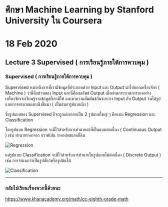 # ศึกษา Machine Learning by Stanford University ใน Coursera
# 18 Feb 2020
## Lecture 3 Supervised ( การเรียนรู้ภายใต้การควบคุม )

### Supervised ( การเรียนรู้ภายใต้การควบคุม )
Supervised หมายถึงการที่เรามีข้อมูลที่ประกอบด้วย Input และ Output นำไปบอกเครื่องจักร ( Machine ) 
ว่านี่คือส่วนของ Input และนี่คือผลลัพธ์ Output เมื่อผ่านกระบวนการบางอย่าง เครื่องจักรจะเรียนรู้จากข้อมูลที่เรามีให้ และหาความสัมพันธ์กันระหว่าง Input กับ Output จนได้รูปแบบการคำนวณแบบนึงขึ้นมา ( เป็นสมการูปแบบนึง )

ซึ่งรูปแบบของ Supervised ก็จะถูกแบ่งออกเป็น 2 รูปแบบใหญ่ ๆ คือแบบ Regression และ Classification 

โดยรูปแบบ Regression จะมีไว้สำหรับการทำนายค่าที่เป็นแบบต่อเนื่อง ( Continuous Output ) เช่น ทำนายราคาจาก กราฟเส้น ราคาต่อขนาดที่ดิน

![Regression](https://firebasestorage.googleapis.com/v0/b/selfblog-fcc59.appspot.com/o/image%2Fmachine-learning-stanford%2Fno-of-bed-room.png?alt=media&token=0d3c0fc4-dacd-415f-903f-b88639dcc380)

แต่รูปแบบ Classification จะมีไว้สำหรับการทำนายในรูปแบบไม่ต่อเนื่อง ( Discrete Output ) เช่น การจำแนกว่าเป็นรูปสัตว์หรือรูปต้นไม้

![Classification](https://firebasestorage.googleapis.com/v0/b/selfblog-fcc59.appspot.com/o/image%2Fmachine-learning-stanford%2Fanimal-or-tree.png?alt=media&token=ff13219e-1579-4247-84bc-d63d50e96dd9)


---
### กลับไปเรียนเรื่องพวกนี้ด้วยนะ
https://www.khanacademy.org/math/cc-eighth-grade-math